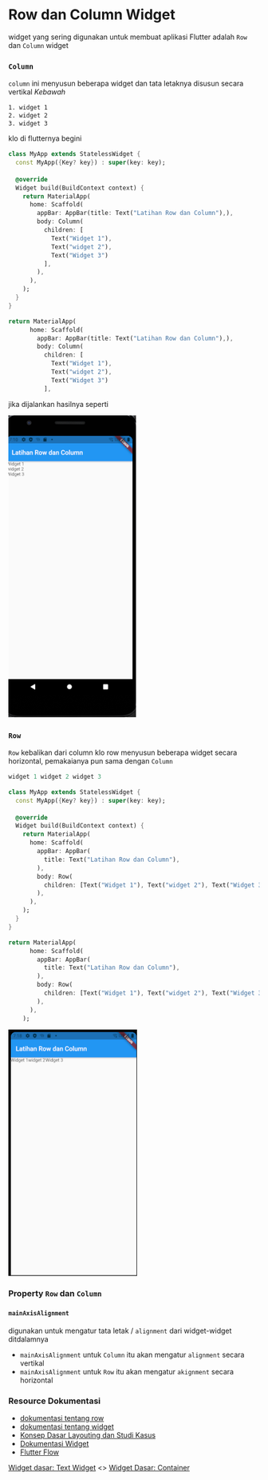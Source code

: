 # Row dan Column Widget

widget yang sering digunakan untuk membuat aplikasi Flutter adalah `Row` dan `Column` widget

### `Column`

`column` ini menyusun beberapa widget dan tata letaknya disusun secara vertikal *Kebawah*

```
1. widget 1
2. widget 2 
3. widget 3
```
klo di flutternya begini

```dart
class MyApp extends StatelessWidget {
  const MyApp({Key? key}) : super(key: key);

  @override
  Widget build(BuildContext context) {
    return MaterialApp(
      home: Scaffold(
        appBar: AppBar(title: Text("Latihan Row dan Column"),),
        body: Column(
          children: [
            Text("Widget 1"),
            Text("widget 2"),
            Text("Widget 3")
          ],
        ),
      ),
    );
  }
}
```

```dart
return MaterialApp(
      home: Scaffold(
        appBar: AppBar(title: Text("Latihan Row dan Column"),),
        body: Column(
          children: [
            Text("Widget 1"),
            Text("widget 2"),
            Text("Widget 3")
          ],
```

jika dijalankan hasilnya seperti 

![Column](docs/img/column.png)


### `Row`

`Row` kebalikan dari column klo row menyusun beberapa widget secara horizontal, pemakaianya pun sama dengan
`Column`

```dart
widget 1 widget 2 widget 3
```


```dart
class MyApp extends StatelessWidget {
  const MyApp({Key? key}) : super(key: key);

  @override
  Widget build(BuildContext context) {
    return MaterialApp(
      home: Scaffold(
        appBar: AppBar(
          title: Text("Latihan Row dan Column"),
        ),
        body: Row(
          children: [Text("Widget 1"), Text("widget 2"), Text("Widget 3")],
        ),
      ),
    );
  }
}
```


```dart
return MaterialApp(
      home: Scaffold(
        appBar: AppBar(
          title: Text("Latihan Row dan Column"),
        ),
        body: Row(
          children: [Text("Widget 1"), Text("widget 2"), Text("Widget 3")],
        ),
      ),
    );
```

![Widget Row](docs/img/row.png)

### Property `Row` dan `Column`

#### `mainAxisAlignment`

digunakan untuk mengatur tata letak / `alignment` dari widget-widget ditdalamnya

* `mainAxisAlignment` untuk `Column` itu akan mengatur `alignment` secara vertikal
* `mainAxisAlignment` untuk `Row` itu akan mengatur `akignment` secara horizontal

### Resource Dokumentasi

* [dokumentasi tentang row](https://api.flutter.dev/flutter/widgets/Row-class.html)
* [dokumentasi tentang widget](https://api.flutter.dev/flutter/widgets/Column-class.html)
* [Konsep Dasar Layouting dan Studi Kasus](https://flutter.dev/docs/development/ui/layout)
* [Dokumentasi Widget](https://api.flutter.dev/flutter/widgets/widgets-library.html)
* [Flutter Flow](https://flutterflow.io/)

[Widget dasar: Text Widget]() <> [Widget Dasar: Container](/containers/README.md)